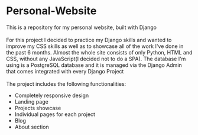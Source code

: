 # Personal-Website
This is a repository for my personal website, built with Django
<br>
<br>
For this project I decided to practice my Django skills and wanted to improve my CSS skills as well as to showcase all of the work I've done in the past 6 months.
Almost the whole site consists of only Python, HTML and CSS, without any JavaScript(I decided not to do a SPA). The database I'm using is a PostgreSQL database and it is managed via the Django Admin that comes integrated with every Django Project
<br>
<br>
The project includes the following functionalities:
- Completely responsive design
- Landing page
- Projects showcase
- Individual pages for each project
- Blog
- About section

